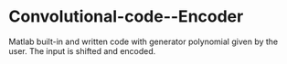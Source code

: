 # Convolutional-code--Encoder
Matlab built-in and written code with generator polynomial given by the user. The input is shifted and encoded.
